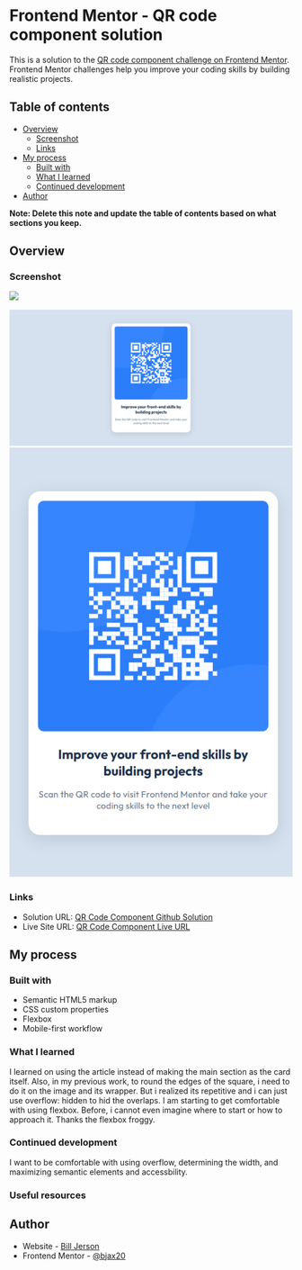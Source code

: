 # Frontend Mentor - QR code component solution

This is a solution to the [QR code component challenge on Frontend Mentor](https://www.frontendmentor.io/challenges/qr-code-component-iux_sIO_H). Frontend Mentor challenges help you improve your coding skills by building realistic projects. 

## Table of contents

- [Overview](#overview)
  - [Screenshot](#screenshot)
  - [Links](#links)
- [My process](#my-process)
  - [Built with](#built-with)
  - [What I learned](#what-i-learned)
  - [Continued development](#continued-development)
- [Author](#author)

**Note: Delete this note and update the table of contents based on what sections you keep.**

## Overview

### Screenshot

![](./screenshot.jpg)

![alt text](image.png)
![alt text](image-1.png)

### Links

- Solution URL: [QR Code Component Github Solution](https://github.com/bjax20/Frontend-Mentor---QR-code-component)
- Live Site URL: [QR Code Component Live URL](https://frontend-mentor-qr-code-component-murex.vercel.app/)

## My process

### Built with

- Semantic HTML5 markup
- CSS custom properties
- Flexbox
- Mobile-first workflow

### What I learned

I learned on using the article instead of making the main section as the card itself. Also, in my previous work, to round the edges of the square, i need to do it on the image and its wrapper. But i realized its repetitive and i can just use overflow: hidden to hid the overlaps. I am starting to get comfortable with using flexbox. Before, i cannot even imagine where to start or how to approach it. Thanks the flexbox froggy. 


### Continued development

I want to be comfortable with using overflow, determining the width, and maximizing semantic elements and accessbility.


### Useful resources



## Author

- Website - [Bill Jerson](billdev.online)
- Frontend Mentor - [@bjax20](https://www.frontendmentor.io/profile/bjax20)

